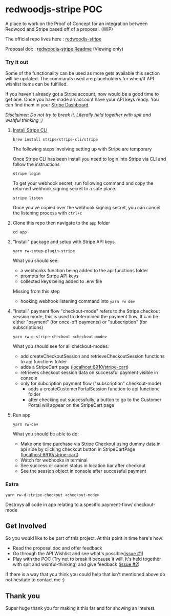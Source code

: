 # redwoodjs-stripe POC


A place to work on the Proof of Concept for an integration between Redwood and Stripe based off of a proposal. (WIP)

The official repo lives here : [redwoodjs-stripe](https://github.com/chrisvdm/redwoodjs-stripe)

Proposal doc : [redwoodjs-stripe Readme](https://docs.google.com/document/d/14IagrLRbuTT8H6-aOKL7aBbf2zGKVnMeazjmFZPf0-0/edit?usp=sharing) (Viewing only)


### Try it out
Some of the functionality can be used as more gets available this section will be updated. The commands used are placeholders for when/if API wishlist items can be fulfilled. 

If you haven't already got a Stripe account, now would be a good time to get one. Once you have made an account have your API keys ready. You can find them in your [Stripe Dashboard](https://dashboard.stripe.com/test/apikeys). 

_Disclaimer: Do not try to break it. Literally held together with spit and wishful thinking ;)_

1. [Install Stripe CLI](https://stripe.com/docs/stripe-cli#install)
   
   `brew install stripe/stripe-cli/stripe`
   
   The following steps involving setting up with Stripe are temporary
   
   Once Stripe CLI has been install you need to login into Stripe via CLI and follow the instructions
 
   `stripe login`
   
   To get your webhook secret, run following command and copy the returned webhook signing secret to a safe place. 
   
   `stripe listen`
   
   Once you've copied over the webhook signing secret, you can cancel the listening process with `ctrl+c`
   
2. Clone this repo then navigate to the `app` folder
   
   `cd app`
   
3. "Install" package and setup with Stripe API keys.

   `yarn rw-setup-plugin-stripe`
   
   What you should see:
   - a webhooks function being added  to the api functions folder
   - prompts for Stripe API keys 
   - collected keys being added to .env file
   
   Missing from this step
   - hooking webhook listening command into <code>yarn rw dev</code>
   
3. "Install" payment flow
   "checkout-mode" refers to the Stripe checkout session mode, this is used to determined the payment flow. It can be either "payment" (for once-off payments) or "subscription" (for subscriptions)

   `yarn rw-g-stripe-checkout <checkout-mode>`

   What you should see for all checkout-modes:
   - add createCheckoutSession and retrieveCheckoutSession functions to api functions folder
   - adds a StripeCart page ([localhost:8910/stripe-cart](http://localhost:8910/stripe-cart))
   - retrieves checkout session data on successful payment visible in console
   - only for subcription payment flow ("subscription" checkout-mode)
      - adds a createCustomerPortalSession function to api functionc folder
      - after checking out successfully, a button to go to the Customer Portal will appear on the StripeCart page
   
4. Run app
  
    `yarn rw-dev`
    
    What you should be able to do:
    - Make one time purchase via Stripe Checkout using dummy data in api side by clicking checkout button in StripeCartPage ([localhost:8910/stripe-cart](http://localhost:8910/stripe-cart))
    - Watch for webhooks in terminal
    - See success or cancel status in location bar after checkout
    - See the session object in console after successful payment

### Extra

`yarn rw-d-stripe-checkout <checkout-mode>`

Destroys all code in app relating to a specific payment-flow/ checkout-mode


## Get Involved
So you would like to be part of this project. At this point in time here's how:
- Read the proposal doc and offer feedback
- Go through the API Wishlist and see what's possible([issue #1](https://github.com/redwoodjs/payments/issues/1))
- Play with the POC (Try not to break it because it will. It's held together with spit and wishful-thinking) and give feedback ([issue #2](https://github.com/redwoodjs/payments/issues/2))

If there is a way that you think you could help that isn't mentioned above do not hesitate to contact me :)

## Thank you
Super huge thank you for making it this far and for showing an interest.
